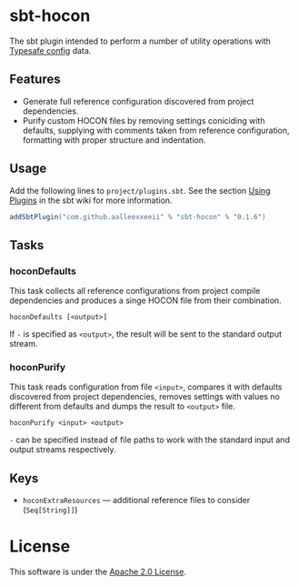 # sbt-hocon
The sbt plugin intended to perform a number of utility operations with [Typesafe config](https://github.com/typesafehub/config) data.

## Features
 * Generate full reference configuration discovered from project dependencies.
 * Purify custom HOCON files by removing settings coniciding with defaults, 
   supplying with comments taken from reference configuration, 
   formatting with proper structure and indentation. 

## Usage
Add the following lines to `project/plugins.sbt`. See the section [Using Plugins](http://www.scala-sbt.org/release/docs/Using-Plugins.html) in the sbt wiki for more information.
```scala
addSbtPlugin("com.github.aalleexxeeii" % "sbt-hocon" % "0.1.6")
```
## Tasks
### hoconDefaults
This task collects all reference configurations from project compile dependencies and produces a singe HOCON file from their combination.
    
    hoconDefaults [<output>]
If `-` is specified as `<output>`, the result will be sent to the standard output stream.

### hoconPurify
This task reads configuration from file `<input>`, compares it with defaults discovered from project dependencies,
removes settings with values no different from defaults and dumps the result to `<output>` file.

    hoconPurify <input> <output>
`-` can be specified instead of file paths to work with the standard input and output streams respectively.

## Keys
 * `hoconExtraResources` — additional reference files to consider (`Seq[String]]`)

# License
This software is under the [Apache 2.0 License](http://www.apache.org/licenses/LICENSE-2.0.html).
